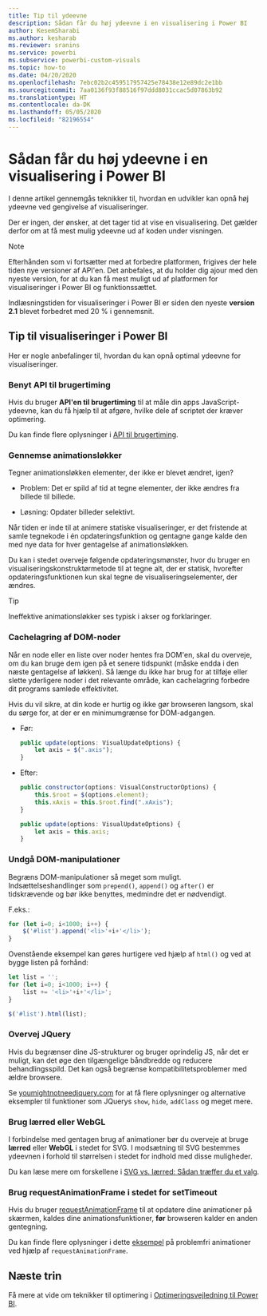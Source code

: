 ```yaml
---
title: Tip til ydeevne
description: Sådan får du høj ydeevne i en visualisering i Power BI
author: KesemSharabi
ms.author: kesharab
ms.reviewer: sranins
ms.service: powerbi
ms.subservice: powerbi-custom-visuals
ms.topic: how-to
ms.date: 04/20/2020
ms.openlocfilehash: 7ebc02b2c459517957425e78438e12e89dc2e1bb
ms.sourcegitcommit: 7aa0136f93f88516f97ddd8031ccac5d07863b92
ms.translationtype: HT
ms.contentlocale: da-DK
ms.lasthandoff: 05/05/2020
ms.locfileid: "82196554"
---
```

# <a name="how-to-build-a-high-performance-power-bi-visual"></a>Sådan får du høj ydeevne i en visualisering i Power BI
I denne artikel gennemgås teknikker til, hvordan en udvikler kan opnå høj ydeevne ved gengivelse af visualiseringer. 

Der er ingen, der ønsker, at det tager tid at vise en visualisering. Det gælder derfor om at få mest mulig ydeevne ud af koden under visningen. 

> [!NOTE]
> Efterhånden som vi fortsætter med at forbedre platformen, frigives der hele tiden nye versioner af API'en. Det anbefales, at du holder dig ajour med den nyeste version, for at du kan få mest muligt ud af platformen for visualiseringer i Power BI og funktionssættet.
>
> Indlæsningstiden for visualiseringer i Power BI er siden den nyeste **version 2.1** blevet forbedret med 20 % i gennemsnit.

## <a name="power-bi-visual-performance-tips"></a>Tip til visualiseringer i Power BI
Her er nogle anbefalinger til, hvordan du kan opnå optimal ydeevne for visualiseringer. 

### <a name="use-user-timing-api"></a>Benyt API til brugertiming
Hvis du bruger **API'en til brugertiming** til at måle din apps JavaScript-ydeevne, kan du få hjælp til at afgøre, hvilke dele af scriptet der kræver optimering.

Du kan finde flere oplysninger i [API til brugertiming](https://msdn.microsoft.com/library/hh772738(v=vs.85).aspx).

### <a name="review-animation-loops"></a>Gennemse animationsløkker
Tegner animationsløkken elementer, der ikke er blevet ændret, igen? 

 - Problem: Det er spild af tid at tegne elementer, der ikke ændres fra billede til billede.

 - Løsning: Opdater billeder selektivt. 
 
Når tiden er inde til at animere statiske visualiseringer, er det fristende at samle tegnekode i én opdateringsfunktion og gentagne gange kalde den med nye data for hver gentagelse af animationsløkken.

Du kan i stedet overveje følgende opdateringsmønster, hvor du bruger en visualiseringskonstruktørmetode til at tegne alt, der er statisk, hvorefter opdateringsfunktionen kun skal tegne de visualiseringselementer, der ændres. 

   > [!TIP]
   > Ineffektive animationsløkker ses typisk i akser og forklaringer.

### <a name="cache-dom-nodes"></a>Cachelagring af DOM-noder 
Når en node eller en liste over noder hentes fra DOM'en, skal du overveje, om du kan bruge dem igen på et senere tidspunkt (måske endda i den næste gentagelse af løkken). Så længe du ikke har brug for at tilføje eller slette yderligere noder i det relevante område, kan cachelagring forbedre dit programs samlede effektivitet.

Hvis du vil sikre, at din kode er hurtig og ikke gør browseren langsom, skal du sørge for, at der er en minimumgrænse for DOM-adgangen. 

- Før: 

   ```javascript
   public update(options: VisualUpdateOptions) { 
       let axis = $(".axis"); 
   }
   ```

- Efter: 

   ```javascript
   public constructor(options: VisualConstructorOptions) { 
       this.$root = $(options.element); 
       this.xAxis = this.$root.find(".xAxis"); 
   } 
 
   public update(options: VisualUpdateOptions) { 
       let axis = this.axis; 
   }
   ```

### <a name="avoid-dom-manipulation"></a>Undgå DOM-manipulationer 
Begræns DOM-manipulationer så meget som muligt.  Indsættelseshandlinger som `prepend()`, `append()` og `after()` er tidskrævende og bør ikke benyttes, medmindre det er nødvendigt.

F.eks.:

  ```javascript
  for (let i=0; i<1000; i++) { 
      $('#list').append('<li>'+i+'</li>');
  }
  ```

Ovenstående eksempel kan gøres hurtigere ved hjælp af `html()` og ved at bygge listen på forhånd: 

  ```javascript
  let list = ''; 
  for (let i=0; i<1000; i++) { 
      list += '<li>'+i+'</li>'; 
  } 

  $('#list').html(list); 
  ```

### <a name="reconsider-jquery"></a>Overvej JQuery

Hvis du begrænser dine JS-strukturer og bruger oprindelig JS, når det er muligt, kan det øge den tilgængelige båndbredde og reducere behandlingsspild. Det kan også begrænse kompatibilitetsproblemer med ældre browsere. 

Se [youmightnotneedjquery.com](http://youmightnotneedjquery.com/) for at få flere oplysninger og alternative eksempler til funktioner som JQuerys `show`, `hide`, `addClass` og meget mere.  

### <a name="use-canvas-or-webgl"></a>Brug lærred eller WebGL 
I forbindelse med gentagen brug af animationer bør du overveje at bruge **lærred** eller **WebGL** i stedet for SVG. I modsætning til SVG bestemmes ydeevnen i forhold til størrelsen i stedet for indhold med disse muligheder. 

Du kan læse mere om forskellene i [SVG vs. lærred: Sådan træffer du et valg](https://msdn.microsoft.com/library/gg193983(v=vs.85).aspx). 

### <a name="use-requestanimationframe-instead-of-settimeout"></a>Brug requestAnimationFrame i stedet for setTimeout 
Hvis du bruger [requestAnimationFrame](https://www.w3.org/TR/animation-timing/) til at opdatere dine animationer på skærmen, kaldes dine animationsfunktioner, **før** browseren kalder en anden gentegning.

Du kan finde flere oplysninger i dette [eksempel](https://testdrive-archive.azurewebsites.net/Graphics/RequestAnimationFrame/Default.html) på problemfri animationer ved hjælp af `requestAnimationFrame`.

## <a name="next-steps"></a>Næste trin

Få mere at vide om teknikker til optimering i [Optimeringsvejledning til Power BI](/power-bi/guidance/power-bi-optimization).

